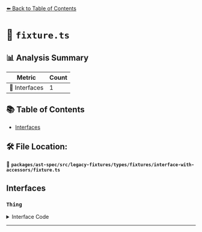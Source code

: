 [⬅️ Back to Table of Contents](../../../../../../../index.md)

# 📄 `fixture.ts`

## 📊 Analysis Summary

| Metric | Count |
|--------|-------|
| 📐 Interfaces | 1 |

## 📚 Table of Contents

- [Interfaces](#interfaces)

## 🛠️ File Location:
📂 **`packages/ast-spec/src/legacy-fixtures/types/fixtures/interface-with-accessors/fixture.ts`**

## Interfaces

### `Thing`

<details><summary>Interface Code</summary>

```ts
interface Thing {
  get size(): number;
  set size(value: number | string | boolean);
}
```
</details>


---